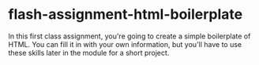 # flash-assignment-html-boilerplate
In this first class assignment, you're going to create a simple boilerplate of HTML. You can fill it in with your own information, but you'll have to use these skills later in the module for a short project.
